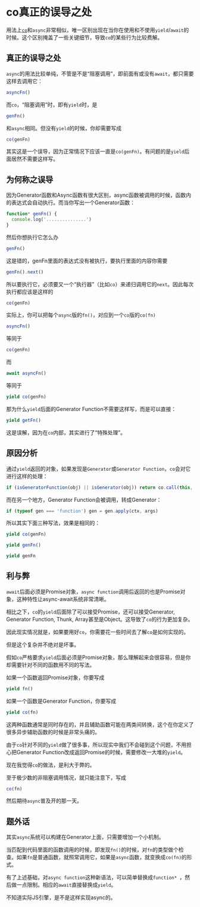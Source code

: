 # co真正的误导之处



用法上[`co`][co]和`async`非常相似，唯一区别出现在当你在使用和不使用`yield`/`await`的时候。这个区别掩盖了一些关键细节，导致`co`的某些行为比较费解。


## 真正的误导之处

`async`的用法比较单纯，不管是不是“阻塞调用”，即前面有或没有`await`，都只需要这样去调用它：

```js
asyncFn()
```

而`co`，“阻塞调用”时，即有`yield`时，是
```js
genFn()
```

和`async`相同。但没有`yield`的时候，你却需要写成

```js
co(genFn)
```

其实这是一个误导，因为正常情况下应该一直是`co(genFn)`。有问题的是`yield`后面居然不需要这样写。


## 为何称之误导

因为Generator函数和Async函数有很大区别，async函数被调用的时候，函数内的表达式会自动执行。而当你写出一个Generator函数：

```js
function* genFn() {
  console.log('...............')
}
```

然后你想执行它怎么办

```js
genFn()
```

这是错的，genFn里面的表达式没有被执行，要执行里面的内容你需要
```js
genFn().next()
```

所以要执行它，必须要又一个“执行器”（比如`co`）来递归调用它的`next`。因此每次执行都应该是这样的

```js
co(genFn)
```

实际上，你可以把每个`async`版的`fn()`，对应到一个`co`版的`co(fn)`

```js
asyncFn()
```

等同于

```js
co(genFn)
```

而

```js
await asyncFn()
```

等同于

```js
yield co(genFn)
```

那为什么`yield`后面的Generator Function不需要这样写，而是可以直接：

```js
yield getFn()
```

这是误解，因为在`co`内部，其实进行了“特殊处理”。


## 原因分析

通过`yield`返回的对象，如果发现是`Generator`或`Generator Function`，`co`会对它进行这样的处理：

```js
if (isGeneratorFunction(obj) || isGenerator(obj)) return co.call(this, obj)
```

而在另一个地方，Generator Function会被调用，转成Generator：

```js
if (typeof gen === 'function') gen = gen.apply(ctx, args)
```

所以其实下面三种写法，效果是相同的：

```js
yield co(genFn)
```

```js
yield genFn()
```

```js
yield genFn
```


## 利与弊

`await`后面必须是Promise对象，`async function`调用后返回的也是Promise对象，这种特性让async-await系统非常清晰。

相比之下，`co`的`yield`后面除了可以接受Promise，还可以接受Generator, Generator Function, Thunk, Array甚至是Object。这导致了`co`的行为更加复杂。

因此现实情况就是，如果要用好`co`，你需要花一些时间去了解`co`是如何实现的。

但是这个复杂并不绝对是坏事。

假如`co`严格要求`yield`后面必须是Promise对象，那么理解起来会很容易，但是你却需要针对不同的函数用不同的写法。

如果一个函数返回Promise对象，你要写成

```js
yield fn()
```

如果一个函数是Generator Function，你要写成

```js
yield co(fn)
```

这两种函数通常是同时存在的，并且辅助函数可能在两类间转换，这个在你定义了很多异步辅助函数的时候是非常头痛的。

由于`co`针对不同的`yield`做了很多事，所以现实中我们不会碰到这个问题，不用担心把Generator Function改成返回Promise的时候，需要修改一大堆的`yield`。

现在我觉得`co`的做法，是利大于弊的。

至于极少数的非阻塞调用情况，就只能注意下，写成

```js
co(fn)
```

然后期待`async`普及开的那一天。


## 题外话

其实`async`系统可以构建在Generator上面，只需要增加一个小机制。

当匹配到代码里面的函数调用的时候，即发现`fn()`的时候，对`fn`的类型做个检查。如果`fn`是普通函数，就照常调用它，如果是`async`函数，就变换成`co(fn)`的形式。

有了上述基础，对`async function`这种新语法，可以简单替换成`function* `，然后做一点限制。相应的`await`直接替换成`yield`。

不知道实际JS引擎，是不是这样实现async的。


[co]: https://github.com/tj/co/blob/master/index.js
